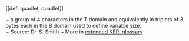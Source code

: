 [[def: quadlet, quadlet]]

~ a group of 4 characters in the T domain and equivalently in triplets of 3 bytes each in the B domain used to define variable size.  
~ Source: Dr. S. Smith
~ More in <a href="https://weboftrust.github.io/WOT-terms/docs/glossary/quadlet">extended KERI glossary</a>
